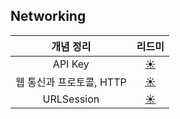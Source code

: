 ## Networking

| 개념 정리 |   리드미   |
| :--: | :----------: |
| API Key | [☀️](https://github.com/EunHee-Jeong/iOS-Labs/blob/0bd14f56506bdbc4d10290ec53d2a0eb1c9734f6/Neworking/Markdowns/API%20Key.md) |
| 웹 통신과 프로토콜, HTTP | [☀️](https://github.com/EunHee-Jeong/iOS-Labs/blob/cb2de4fe2898d65fb8d0b8409b9811c38c464f32/Neworking/Markdowns/%EC%9B%B9%20%ED%86%B5%EC%8B%A0%EA%B3%BC%20%ED%94%84%EB%A1%9C%ED%86%A0%EC%BD%9C,%20HTTP.md) |
| URLSession | [☀️](https://github.com/EunHee-Jeong/iOS-Labs/blob/cb2de4fe2898d65fb8d0b8409b9811c38c464f32/Neworking/Markdowns/URLSession.md) |
